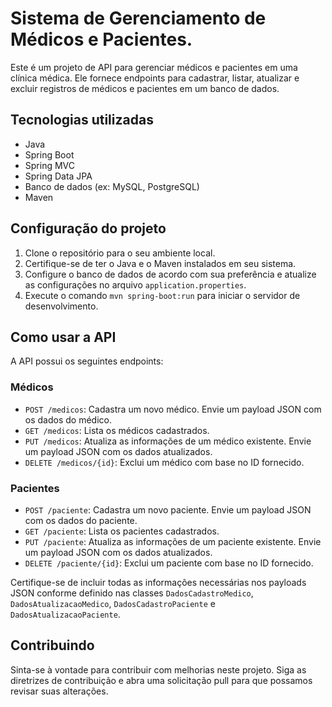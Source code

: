 # Sistema de Gerenciamento de Médicos e Pacientes.

Este é um projeto de API para gerenciar médicos e pacientes em uma clínica médica. Ele fornece endpoints para cadastrar, listar, atualizar e excluir registros de médicos e pacientes em um banco de dados.

## Tecnologias utilizadas

- Java
- Spring Boot
- Spring MVC
- Spring Data JPA
- Banco de dados (ex: MySQL, PostgreSQL)
- Maven

## Configuração do projeto

1. Clone o repositório para o seu ambiente local.
2. Certifique-se de ter o Java e o Maven instalados em seu sistema.
3. Configure o banco de dados de acordo com sua preferência e atualize as configurações no arquivo `application.properties`.
4. Execute o comando `mvn spring-boot:run` para iniciar o servidor de desenvolvimento.

## Como usar a API

A API possui os seguintes endpoints:

### Médicos

- `POST /medicos`: Cadastra um novo médico. Envie um payload JSON com os dados do médico.
- `GET /medicos`: Lista os médicos cadastrados.
- `PUT /medicos`: Atualiza as informações de um médico existente. Envie um payload JSON com os dados atualizados.
- `DELETE /medicos/{id}`: Exclui um médico com base no ID fornecido.

### Pacientes

- `POST /paciente`: Cadastra um novo paciente. Envie um payload JSON com os dados do paciente.
- `GET /paciente`: Lista os pacientes cadastrados.
- `PUT /paciente`: Atualiza as informações de um paciente existente. Envie um payload JSON com os dados atualizados.
- `DELETE /paciente/{id}`: Exclui um paciente com base no ID fornecido.

Certifique-se de incluir todas as informações necessárias nos payloads JSON conforme definido nas classes `DadosCadastroMedico`, `DadosAtualizacaoMedico`, `DadosCadastroPaciente` e `DadosAtualizacaoPaciente`.

## Contribuindo

Sinta-se à vontade para contribuir com melhorias neste projeto. Siga as diretrizes de contribuição e abra uma solicitação pull para que possamos revisar suas alterações.
